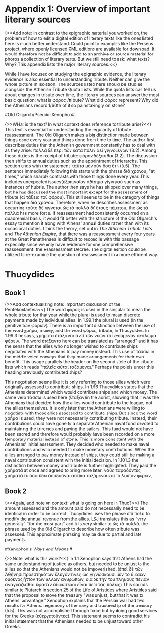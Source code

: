 
# Appendix 1: Overview of important literary sources #


{>>Add note:  in contrast to the epigraphic material you worked on, the problem of how to edit a digital edition of
literary texts like the ones listed here is much better understand.  Could point to examples like the Perseus project, where
openly licensed XML editions are available for download.   It would therefore not be difficult to add to an archive or source 
material for phoros a collection of literary texts.  But we still need to ask:  what texts?  Why?  This appendix lists
the major literary sources.<<}

While I have focused on studying the epigraphic evidence, the literary evidence is also essential to understanding tribute. Neither can give the whole picture in isolation. The sources listed here should be studied alongside the Athenian Tribute Quota Lists. While the quota lists can tell us about changes in tribute over time, the literary sources can answer the most basic question: what is φόρος /tribute? What did φόρος represent? Why did the Athenians record 1/60th of it so painstakingly on stone?



#Old Oligarch/Pseudo-Xenophon#

{>>WHat is the text?  In what context does reference to tribute arise?<<}
This text is essential for understanding the regularity of tribute reassessment. The Old Oligarch makes a big distinction made between things done every year and things done from time to time. The author first describes duties that the Athenian government constantly has to deal with as they arise: πολλὰ δὲ περὶ τῶν κατὰ πόλιν ἀεὶ γιγνομένων (3.2). Among these duties is the receipt of tribute: φόρον δέξασθαι (3.2). The discussion then shifts to annual duties such as the appointment of trierarchs. This section ends with the statement: ταῦτα μὲν οὖν ὅσα ἔτη (3.5). The sentence immediately following this starts with the phrase διὰ χρόνου, "at times," which sharply contrasts with those things done every year. This includes unexpected issues(ἐξαπιναῖον ἀδίκημα γίγνηται) such as instances of hubris. The author then says he has skipped over many things, but he has discussed the most important except for the assessment of tribute (αἱ τάξεις τοῦ φόρου). This still seems to be in the category of things that happen διὰ χρόνου. Therefore, when he describes assessment as occurring τοῦτο δὲ γιγνεται ὡς τὰ πολλὰ δι’ ἔτους πέμπτου, the ὡς τὰ πολλὰ has more force. If reassessment had consistently occurred on a quadrennial basis, it would fit better with the structure of the Old Oligarch's essay to mention it along with Athens' annual duties rather than with its occasional duties. I think the theory,  set out in *The Athenian Tribute Lists* and *The Athenian Empire*, that there was a reassessment every four years at the Great Panathenaea is difficult to reconcile with this passage expecially since we only have evidence for one comprehensive reassessment: the Reassessment Decree. The digital edition could be utilized to re-examine the question of reassessment in a more efficient way. 


# Thucydides #


## Book 1 ##

{>>Add contextualizing note:  important discussion of the Pentekontaeteia<<}
The word φόρος is used in the singular to mean the whole tribute for that year while the plural is used to mean discrete payments made by individual allies. In 1.99.1 the plural is used (in the genitive:τῶν φόρων).
There is an important distinction between the use of the word χρῆμα, money, and the word φόρος, tribute, in Thucydides. In 1.99.3 he says, χρήματα ἐτάξαντο ἀντὶ τῶν νεῶν τὸ ἱκνούμενον ἀνάλωμα φέρειν. The word ἐτάξαντο here can be translated as "arranged" and it has the sense that the allies who no longer wished to contribute ships negotiated with the Athenians to pay money instead. This use of τάσσω in the middle voice conveys that they made arrangements for their own benefit. This usage parallels the header on the second stele of the tribute lists which reads "πολεῖς αὐταί ταξάμεναι." Perhaps the poleis under this heading previously contributed ships?

This negotiation seems like it is only referring to those allies which were originally assessed to contribute ships. In 1.96 Thucydides states that the Athenians determined which would contribute ships and which money. The same verb τάσσω is used here (ἔταξαν)in the aorist, showing that it was the Athenians that decided how the allies would contribute to the league, not the allies themselves. It is only later that the Athenians were willing to negotiate with those allies assessed to contribute ships. But since the word χρῆμα is used, they were not necessarily contributing tribute.
Instead, their contributions could have gone to a separate Athenian naval fund devoted to maintaining the triremes and paying the sailors. This fund would not have been sacred and therefore would probably have been recorded on a more temporary material instead of stone. This is more consistent with the Athenians' initial assessment. They decided who needed to make naval contributions and who needed to make monetary contributions. When the allies arranged to pay money instead of ships, they could still be making a naval contribution consistent with the initial decision.
In 1.101.3 the distinction between money and tribute is further highlighted. They paid the χρήματά at once and agreed to bring more later.
ναῦς παραδόντες, χρήματά τε ὅσα ἔδει ἀποδοῦναι αὐτίκα ταξάμενοι καὶ τὸ λοιπὸν φέρειν,

## Book 2 ##

{>>Again, add note on context:  what is going on here in Thuc?<<}
The amount assessed and the amount paid do not necessarily need to be identical in order to be correct. Thucydides uses the phrase ἐπὶ πολύ to modify the annual revenue from the allies. LSJ translates this as “very generally" "for the most part" and it is very similar to ὡς τὰ πολλὰ, the phrase used by the Old Oligarch to describe how often tribute was assessed.
This approximate phrasing may be due to partial and late payments.


#Xenophon's *Ways and Means* #

{>>Note:  what is this work?<<}
In 1.1 Xenophon says that Athens had the same understanding of justice as others, but needed to be unjust to the allies so that the Athenians would not be impoverished. (ἐπεὶ δὲ τῶν Ἀθήνησι προεστηκότων ἔλεγόν τινες ὡς γιγνώσκουσι μὲν τὸ δίκαιον οὐδενὸς ἧττον τῶν ἄλλων ἀνθρώπων, διὰ δὲ τὴν τοῦ πλήθους πενίαν ἀναγκάζεσθαι ἔφασαν ἀδικώτεροι εἶναι περὶ τὰς πόλεις)
This sounds similar to Plutarch in section 25 of the Life of Aristides where Aristides said that the proposal to move the treasury "was unjust, but that it was to Athens' advantage."
Xenophon explains that the Persian war had two results for Athens: hegemony of the navy and trusteeship of the treasury (5.5). This was not accomplished through force but by doing good services for the Greeks (εὐεργετοῦντες). This statement seems to contradict his initial statement that the Athenians needed to be unjust toward other Greeks.
